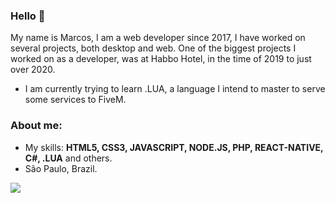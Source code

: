 

### Hello 👋
My name is Marcos, I am a web developer since 2017, I have worked on several projects, both desktop and web. One of the biggest projects I worked on as a developer, was at Habbo   Hotel, in the time of 2019 to just over 2020.
- I am currently trying to learn .LUA, a language I intend to master to serve some services to FiveM.

### About me:
- My skills: <strong>HTML5, CSS3, JAVASCRIPT, NODE.JS, PHP, REACT-NATIVE, C#, .LUA</strong> and others. 
- São Paulo, Brazil.

[<img src = "https://img.shields.io/badge/instagram-%23E4405F.svg?&style=for-the-badge&logo=instagram&logoColor=white">](https://www.instagram.com/augustomassini/) 
